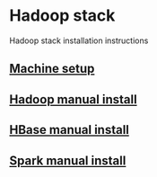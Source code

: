 # Hadoop stack
Hadoop stack installation instructions

## [Machine setup](common/setup.md)
## [Hadoop manual install](/hadoop/hadoop-manual-install.md)
## [HBase manual install](/hbase/hbase-manual-install.md)
## [Spark manual install](/spark/spark-manual-install.md)
